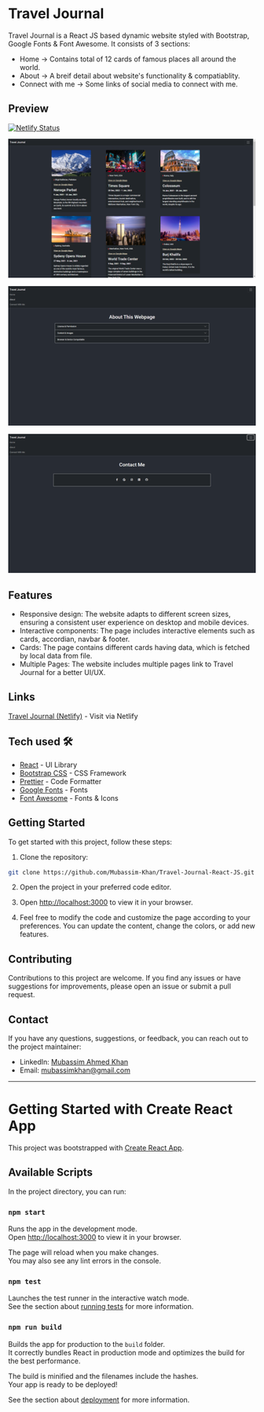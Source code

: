 # Travel Journal 

Travel Journal is a React JS based dynamic website styled with Bootstrap, Google Fonts & Font Awesome. It consists of 3 sections:
- Home -> Contains total of 12 cards of famous places all around the world.
- About -> A breif detail about website's functionality & compatiablity.
- Connect with me -> Some links of social media to connect with me. 

## Preview

[![Netlify Status](https://api.netlify.com/api/v1/badges/879c52ae-09df-48d3-9d5a-8a60dbc2fe66/deploy-status)](https://app.netlify.com/sites/m-travel-journal/deploys)
<!-- Home -->

![Home Page](https://github.com/Mubassim-Khan/My-Travel-Jornal/blob/main/src/Components/Preview_Home.png)

<!-- About -->

![About Section](https://github.com/Mubassim-Khan/My-Travel-Jornal/blob/main/src/Components/Preview_About.png)

<!-- Contact -->

![Contact Section](https://github.com/Mubassim-Khan/My-Travel-Jornal/blob/main/src/Components/Preview_Contact.png)

## Features

- Responsive design: The website adapts to different screen sizes, ensuring a consistent user experience on desktop and mobile devices.
- Interactive components: The page includes interactive elements such as cards, accordian, navbar & footer.
- Cards: The page contains different cards having data, which is fetched by local data from file.
- Multiple Pages: The website includes multiple pages link to Travel Journal for a better UI/UX.

## Links

[Travel Journal (Netlify)](https://m-travel-journal.netlify.app/) - Visit via Netlify

## Tech used 🛠️

- [React](https://reactjs.org/) - UI Library
- [Bootstrap CSS](https://getbootstrap.com/) - CSS Framework
- [Prettier](https://prettier.io/) - Code Formatter
- [Google Fonts](https://fonts.google.com/) - Fonts
- [Font Awesome](https://fontawesome.com/) - Fonts & Icons

## Getting Started

To get started with this project, follow these steps:

1. Clone the repository:

```bash
git clone https://github.com/Mubassim-Khan/Travel-Journal-React-JS.git
```

2. Open the project in your preferred code editor.

3. Open [http://localhost:3000](http://localhost:3000) to view it in your browser.

4. Feel free to modify the code and customize the page according to your preferences. You can update the content, change the colors, or add new features.

## Contributing

Contributions to this project are welcome. If you find any issues or have suggestions for improvements, please open an issue or submit a pull request.

## Contact

If you have any questions, suggestions, or feedback, you can reach out to the project maintainer:

- LinkedIn: [Mubassim Ahmed Khan](https://www.linkedin.com/in/mubassim-ahmed-khan/)
- Email: [mubassimkhan@gmail.com](mailto:mubassimkhan@gmail.com)

---
<!------->


# Getting Started with Create React App

This project was bootstrapped with [Create React App](https://github.com/facebook/create-react-app).

## Available Scripts

In the project directory, you can run:

### `npm start`

Runs the app in the development mode.\
Open [http://localhost:3000](http://localhost:3000) to view it in your browser.

The page will reload when you make changes.\
You may also see any lint errors in the console.

### `npm test`

Launches the test runner in the interactive watch mode.\
See the section about [running tests](https://facebook.github.io/create-react-app/docs/running-tests) for more information.

### `npm run build`

Builds the app for production to the `build` folder.\
It correctly bundles React in production mode and optimizes the build for the best performance.

The build is minified and the filenames include the hashes.\
Your app is ready to be deployed!

See the section about [deployment](https://facebook.github.io/create-react-app/docs/deployment) for more information.
